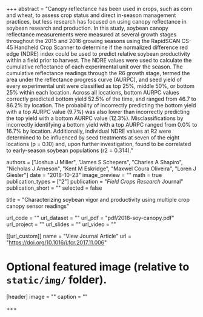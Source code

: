 +++
abstract = "Canopy reflectance has been used in crops, such as corn and wheat, to assess crop status and direct in-season management practices, but less research has focused on using canopy reflectance in soybean research and production. In this study, soybean canopy reflectance measurements were measured at several growth stages throughout the 2015 and 2016 growing seasons using the RapidSCAN CS-45 Handheld Crop Scanner to determine if the normalized difference red edge (NDRE) index could be used to predict relative soybean productivity within a field prior to harvest. The NDRE values were used to calculate the cumulative reflectance of each experimental unit over the season. The cumulative reflectance readings through the R6 growth stage, termed the area under the reflectance progress curve (AURPC), and seed yield of every experimental unit were classified as top 25%, middle 50%, or bottom 25% within each location. Across all locations, bottom AURPC values correctly predicted bottom yield 52.5% of the time, and ranged from 46.7 to 86.2% by location. The probability of incorrectly predicting the bottom yield with a top AURPC value (9.7%) was also lower than incorrectly predicting the top yield with a bottom AURPC value (12.3%). Misclassifications by incorrectly identifying a bottom yield with a top AURPC ranged from 0.0% to 16.7% by location. Additionally, individual NDRE values at R2 were determined to be influenced by seed treatments at seven of the eight locations (p = 0.10) and, upon further investigation, found to be correlated to early-season soybean populations (r2 = 0.314)."

authors = ["Joshua J Miller", "James S Schepers", "Charles A Shapiro", "Nicholas J Arneson", "Kent M Eskridge", "Maxwel Coura Oliveira", "Loren J Giesler"]
date = "2018-10-23"
image_preview = ""
math = true
publication_types = ["2"]
publication = "*Field Crops Research* Journal"
publication_short = ""
selected = false

title = "Characterizing soybean vigor and productivity using multiple crop canopy sensor readings"

url_code = ""
url_dataset = ""
url_pdf = "pdf/2018-soy-canopy.pdf"
url_project = ""
url_slides = ""
url_video = ""

[[url_custom]]
name = "View Journal Article"
url = "https://doi.org/10.1016/j.fcr.2017.11.006"

# Optional featured image (relative to `static/img/` folder).
[header]
image = ""
caption = ""

+++
